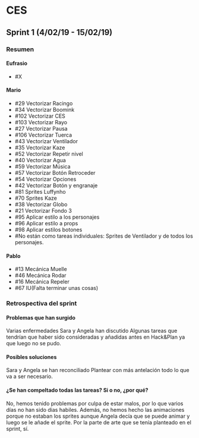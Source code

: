 ﻿# CES
## Sprint 1 (4/02/19 - 15/02/19)
### Resumen

#### Eufrasio
* #X

#### Mario
* #29 Vectorizar Racingo
* #34 Vectorizar Boomink
* #102 Vectorizar CES
* #103 Vectorizar Rayo
* #27 Vectorizar Pausa
* #106 Vectorizar Tuerca
* #43 Vectorizar Ventilador
* #35 Vectorizar Kaze
* #52 Vectorizar Repetir nivel
* #40 Vectorizar Agua
* #59 Vectorizar Música
* #57 Vectorizar Botón Retroceder
* #54 Vectorizar Opciones
* #42 Vectorizar Botón y engranaje
* #81 Sprites Luffynho
* #70 Sprites Kaze
* #38 Vectorizar Globo
* #21 Vectorizar Fondo 3
* #95 Aplicar estilo a los personajes
* #96 Aplicar estilo a props
* #98 Aplicar estilos botones
* #No están como tareas individuales: Sprites de Ventilador y de todos los personajes.

#### Pablo
* #13 Mecánica Muelle
* #46 Mecánica Rodar
* #16 Mecánica Repeler
* #67 IU(Falta terminar unas cosas)


### Retrospectiva del sprint


#### Problemas que han surgido
Varias enfermedades
Sara y Angela han discutido
Algunas tareas que tendrían que haber sido consideradas y añadidas antes en Hack&Plan ya que luego no se pudo.

#### Posibles soluciones
Sara y Angela se han reconciliado
Plantear con más antelación todo lo que va a ser necesario.

#### ¿Se han compeltado todas las tareas? Si o no, ¿por qué?
No, hemos tenido problemas por culpa de estar malos, por lo que varios días no han sido dias habiles.
Además, no hemos hecho las animaciones porque no estaban los sprites aunque Angela decía que se puede animar y luego se le añade el sprite. Por la parte de arte que se tenía planteado en el sprint, sí. 
